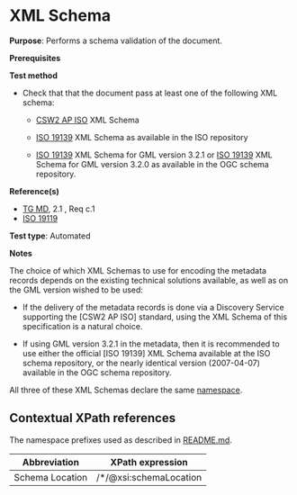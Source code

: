 # XML Schema

**Purpose**: Performs a schema validation of the document.

**Prerequisites**

**Test method**

* Check that that the document pass at least one of the following XML schema:

    * [CSW2 AP ISO](http://inspire.ec.europa.eu/draft-schemas/inspire-md-schemas) XML Schema

    * [ISO 19139](http://www.isotc211.org/2005/gmd/gmd.xsd) XML Schema as available in the ISO repository

    * [ISO 19139](http://schemas.opengis.net/iso/19139/20070417/gmd/gmd.xsd) XML Schema for GML version 3.2.1 or [ISO 19139](http://schemas.opengis.net/iso/19139/20060504/gmd/gmd.xsd) XML Schema for GML version 3.2.0 as available in the OGC schema repository.

**Reference(s)**	 

* [TG MD](./README.md#ref_TG_MD), 2.1 , Req c.1
* [ISO 19119](./README.md#ref_ISO_19119)


**Test type**: Automated

**Notes**

The choice of which XML Schemas to use for encoding the metadata records depends on the existing technical solutions available, as well as on the GML version wished to be used:

* If the delivery of the metadata records is done via a Discovery Service supporting the [CSW2 AP ISO] standard, using the XML Schema of this specification is a natural choice. 

* If using GML version 3.2.1 in the metadata, then it is recommended to use either the official [ISO 19139] XML Schema available at the ISO schema repository, or the nearly identical version (2007-04-07) available in the OGC schema repository.

All three of these XML Schemas declare the same [namespace](http://www.isotc211.org/2005/gmd).

## Contextual XPath references

The namespace prefixes used as described in [README.md](./README.md#namespaces).

Abbreviation                                   |  XPath expression
-----------------------------------------------| -------------------------------------------------------------------------
<a name="schemaLocation">Schema Location</a>   | /*/@xsi:schemaLocation
